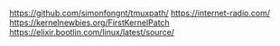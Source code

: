 https://github.com/simonfongnt/tmuxpath/
https://internet-radio.com/
https://kernelnewbies.org/FirstKernelPatch
https://elixir.bootlin.com/linux/latest/source/

